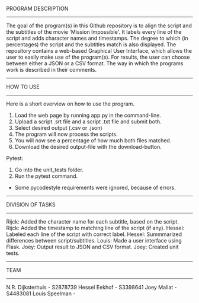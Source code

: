 PROGRAM DESCRIPTION
_______________________________________________________________________

The goal of the program(s) in this Github repository is to align the script and the subtitles of the movie 'Mission Impossible'. It labels every line of the script and adds character names and timestamps. The degree to which (in percentages) the script and the subtitles match is also displayed. The repository contains a web-based Graphical User Interface, which allows the user to easily make use of the program(s). For results, the user can choose between either a JSON or a CSV format. The way in which the programs work is described in their comments. 

_______________________________________________________________________

HOW TO USE
_______________________________________________________________________

Here is a short overview on how to use the program.

1) Load the web page by running app.py in the command-line.
2) Upload a script .srt file and a script .txt file and submit both.
3) Select desired output (.csv or .json)
4) The program will now process the scripts.
5) You will now see a percentage of how much both files matched.
6) Download the desired output-file with the download-button.

Pytest:
1) Go into the unit_tests folder.
2) Run the pytest command.
* Some pycodestyle requirements were ignored, because of errors.

_______________________________________________________________________

DIVISION OF TASKS
_______________________________________________________________________

Rijck: Added the character name for each subtitle, based on the script.
Rijck: Added the timestamp to matching line of the script (if any).
Hessel: Labeled each line of the script with correct label.
Hessel: Summmarized differences between script/subtitles.
Louis: Made a user interface using Flask.
Joey: Output result to JSON and CSV format.
Joey: Created unit tests.

_______________________________________________________________________

TEAM
_______________________________________________________________________

N.R. Dijksterhuis - S2878739
Hessel Eekhof - S3398641
Joey Mallat - S4483081
Louis Speelman - 